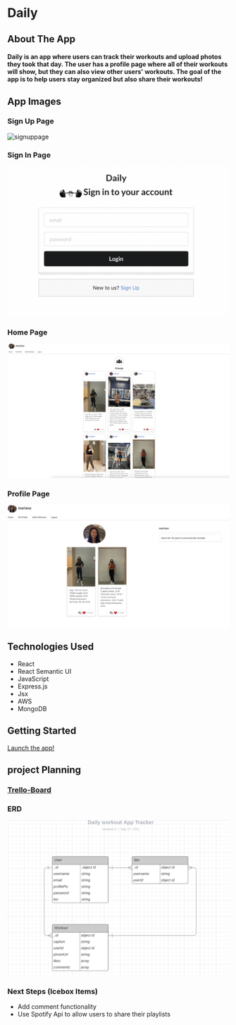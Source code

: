 # Daily

## About The App
#### Daily is an app where users can track their workouts and upload photos they took that day. The user has a profile page where all of their workouts will show, but they can also view other users' workouts. The goal of the app is to help users stay organized but also share their workouts!

## App Images
### Sign Up Page
![signuppage](/public/images/signuppage.png)

### Sign In Page
![signinpage](/public/images/signin.png)

### Home Page
![homepage](/public/images/feed.png)

### Profile Page
![profilepage](/public/images/profile.png)

## Technologies Used 
* React
* React Semantic UI
* JavaScript
* Express.js
* Jsx
* AWS
* MongoDB

## Getting Started
[Launch the app!](https://dailyworkouts.herokuapp.com/)

## project Planning
### [Trello-Board](https://trello.com/b/QiHteOSt/project-4-workouttracker)

### ERD
![ERD](/public/images/ERD.png)

### Next Steps (Icebox Items)
* Add comment functionality
* Use Spotify Api to allow users to share their playlists